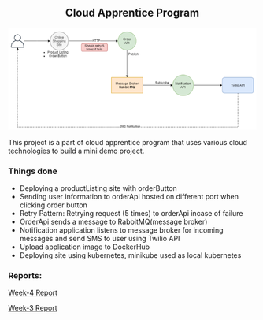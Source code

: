 <h2 align="center">Cloud Apprentice Program</h2>
<p align="center">
<img src="images/architecture.png" alt="architecture">

This project is a part of cloud apprentice program that uses various cloud technologies to build a mini demo project.

</p>

### Things done

- Deploying a productListing site with orderButton
- Sending user information to orderApi hosted on different port when clicking order button
- Retry Pattern: Retrying request (5 times) to orderApi incase of failure
- OrderApi sends a message to RabbitMQ(message broker)
- Notification application listens to message broker for incoming messages and send SMS to user using Twilio API
- Upload application image to DockerHub
- Deploying site using kubernetes, minikube used as local kubernetes

### Reports:

<a href="https://drive.google.com/file/d/1OALzDO6b2xuhxbHZwZRmCPltcLos0kcg/view?usp=sharing"> Week-4 Report <a>

<a href="https://drive.google.com/file/d/1LhujoNbU7akKrw0z4cOnoLY9LAG914WM/view?usp=sharing"> Week-3 Report <a>
